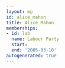 ```yaml
---
layout: mp
id: alice_mahon
title: Alice Mahon
memberships:
- id: lab
  name: Labour Party
  start: 
  end: '2005-03-18'
autogenerated: true
---
```

